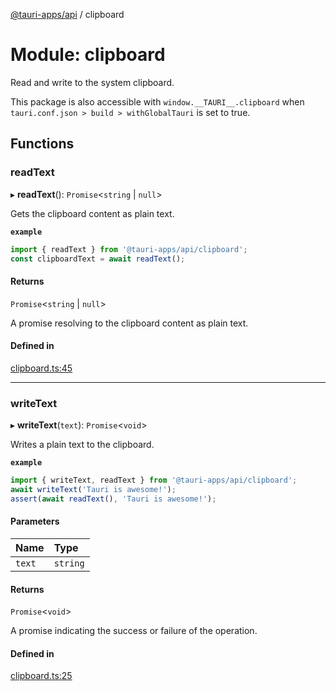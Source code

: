[@tauri-apps/api](../README.md) / clipboard

# Module: clipboard

Read and write to the system clipboard.

This package is also accessible with `window.__TAURI__.clipboard` when `tauri.conf.json > build > withGlobalTauri` is set to true.

## Functions

### readText

▸ **readText**(): `Promise`<`string` \| ``null``\>

Gets the clipboard content as plain text.

**`example`**
```typescript
import { readText } from '@tauri-apps/api/clipboard';
const clipboardText = await readText();
```

#### Returns

`Promise`<`string` \| ``null``\>

A promise resolving to the clipboard content as plain text.

#### Defined in

[clipboard.ts:45](https://github.com/tauri-apps/tauri/blob/6e16679/tooling/api/src/clipboard.ts#L45)

___

### writeText

▸ **writeText**(`text`): `Promise`<`void`\>

Writes a plain text to the clipboard.

**`example`**
```typescript
import { writeText, readText } from '@tauri-apps/api/clipboard';
await writeText('Tauri is awesome!');
assert(await readText(), 'Tauri is awesome!');
```

#### Parameters

| Name | Type |
| :------ | :------ |
| `text` | `string` |

#### Returns

`Promise`<`void`\>

A promise indicating the success or failure of the operation.

#### Defined in

[clipboard.ts:25](https://github.com/tauri-apps/tauri/blob/6e16679/tooling/api/src/clipboard.ts#L25)
